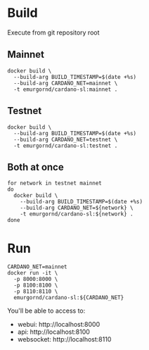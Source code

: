 # Build

Execute from git repository root

## Mainnet
```
docker build \
  --build-arg BUILD_TIMESTAMP=$(date +%s)
  --build-arg CARDANO_NET=mainnet \
  -t emurgornd/cardano-sl:mainnet .
```
## Testnet
```
docker build \
  --build-arg BUILD_TIMESTAMP=$(date +%s)
  --build-arg CARDANO_NET=testnet \
  -t emurgornd/cardano-sl:testnet .
```
## Both at once
```
for network in testnet mainnet
do
  docker build \
    --build-arg BUILD_TIMESTAMP=$(date +%s)
    --build-arg CARDANO_NET=${network} \
    -t emurgornd/cardano-sl:${network} .
done
```

# Run

```
CARDANO_NET=mainnet
docker run -it \
  -p 8000:8000 \
  -p 8100:8100 \
  -p 8110:8110 \
  emurgornd/cardano-sl:${CARDANO_NET}
```

You'll be able to access to:

* webui: http://localhost:8000
* api: http://localhost:8100
* websocket: http://localhost:8110
